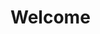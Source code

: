 <html>
<head>
    <meta http-equiv="Content-Type" content="text/html; charset=UTF-8">
    <title>Test</title>
</head>
<body>
<h1>Welcome</h1>
    <div style="width: 1000px;display:none;word-break: break-all;word-wrap: break-word;">
        ==begin==Test==end==
    </div>
</body>
</html>
